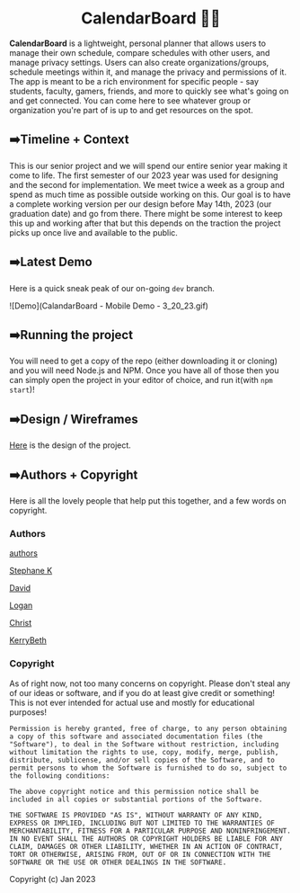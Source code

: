<h1 align="center" font-size="40px">
     CalendarBoard 🏫📆
</h1>



**CalendarBoard** is a lightweight, personal planner that allows users to manage their own schedule, compare schedules with other users, and manage privacy settings. Users can also create organizations/groups, schedule meetings within it, and manage the privacy and permissions of it. The app is meant to be a rich environment for specific people - say students, faculty, gamers, friends, and more to quickly see what's going on and get connected. You can come here to see whatever group or organization you're part of is up to and get resources on the spot. 

## ➡️Timeline + Context 

This is our senior project and we will spend our entire senior year making it come to life. The first semester of our 2023 year was used for designing and the second for implementation. We meet twice a week as a group and spend as much time as possible outside working on this. Our goal is to have a complete working version per our design before May 14th, 2023 (our graduation date) and go from there. There might be some interest to keep this up and working after that but this depends on the traction the project picks up once live and available to the public. 

## ➡️Latest Demo

Here is a quick sneak peak of our on-going `dev` branch. 

![Demo](CalandarBoard - Mobile Demo - 3_20_23.gif)

## ➡️Running the project

You will need to get a copy of the repo (either downloading it or cloning) and you will need Node.js and NPM. Once you have all of those then you can simply open the project in your editor of choice, and run it(with `npm start`)! 

## ➡️Design / Wireframes 

[Here](https://www.figma.com/file/vm8PMaFIeM1dCKj6hkVNI1/CalenderBoard-Wireframe?node-id=0%3A1&t=aJXAEClEpfCicW7o-1) is the design of the project. 

## ➡️Authors + Copyright 

Here is all the lovely people that help put this together, and a few words on copyright. 

### Authors 

[authors](https://contrib.rocks/image?repo=anxelic/CalendarBoard)

[Stephane K](https://github.com/stephaneK123)

[David](https://github.com/Risemon2)

[Logan](https://github.com/alumnu) 

[Christ](https://github.com/anxelic)

[KerryBeth](https://github.com/gerrykorman)

### Copyright

As of right now, not too many concerns on copyright. Please don't steal any of our ideas or software, and if you do at least give credit or something! This is not ever intended for actual use and mostly for educational purposes! 

```Permission is hereby granted, free of charge, to any person obtaining a copy of this software and associated documentation files (the "Software"), to deal in the Software without restriction, including without limitation the rights to use, copy, modify, merge, publish, distribute, sublicense, and/or sell copies of the Software, and to permit persons to whom the Software is furnished to do so, subject to the following conditions:``` 

```The above copyright notice and this permission notice shall be included in all copies or substantial portions of the Software.```

```THE SOFTWARE IS PROVIDED "AS IS", WITHOUT WARRANTY OF ANY KIND, EXPRESS OR IMPLIED, INCLUDING BUT NOT LIMITED TO THE WARRANTIES OF MERCHANTABILITY, FITNESS FOR A PARTICULAR PURPOSE AND NONINFRINGEMENT. IN NO EVENT SHALL THE AUTHORS OR COPYRIGHT HOLDERS BE LIABLE FOR ANY CLAIM, DAMAGES OR OTHER LIABILITY, WHETHER IN AN ACTION OF CONTRACT, TORT OR OTHERWISE, ARISING FROM, OUT OF OR IN CONNECTION WITH THE SOFTWARE OR THE USE OR OTHER DEALINGS IN THE SOFTWARE.```

Copyright (c) Jan 2023 
